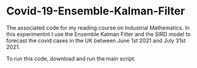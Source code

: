# Covid-19-Ensemble-Kalman-Filter

The associated code for my reading course on Industrial Mathematics. In this experimentnt I use the Ensemble Kalman Filter and the SIRD model to forecast the covid cases in the UK between June 1st 2021 and July 31st 2021. 

To run this code, download and run the main script.
